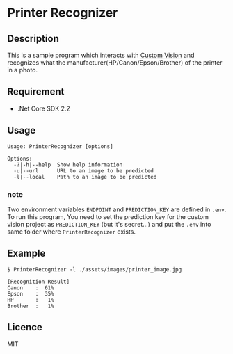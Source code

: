 Printer Recognizer
====

## Description

This is a sample program which interacts with [Custom Vision](https://azure.microsoft.com/en-us/services/cognitive-services/custom-vision-service/) and recognizes what the manufacturer(HP/Canon/Epson/Brother) of the printer in a photo.

## Requirement

* .Net Core SDK 2.2

## Usage

```
Usage: PrinterRecognizer [options]

Options:
  -?|-h|--help  Show help information
  -u|--url      URL to an image to be predicted
  -l|--local    Path to an image to be predicted
```

### note
Two environment variables `ENDPOINT` and `PREDICTION_KEY` are defined in `.env`.<br>
To run this program, You need to set the prediction key for the custom vision project as `PREDICTION_KEY` (but it's secret...) and put the `.env` into same folder where `PrinterRecognizer` exists.

## Example

```
$ PrinterRecognizer -l ./assets/images/printer_image.jpg

[Recognition Result]
Canon    :  61%
Epson    :  35%
HP       :   1%
Brother  :   1%
```

## Licence

MIT